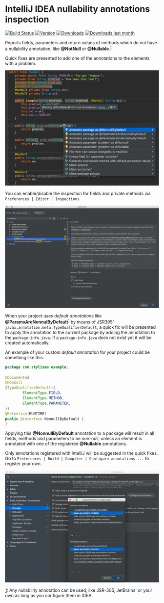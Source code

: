 # IntelliJ IDEA nullability annotations inspection

[![Build Status][travis-img]][travis-link]
[![Version][version-img]][plugin-link]
[![Downloads][downloads-img]][plugin-link]
[![Downloads last month][downloads-lm-img]][plugin-link]

Reports fields, parameters and return values of methods which do not have a nullability annotation, 
like **@NotNull** or **@Nullable**.<sup>[1](#fn1)</sup>

Quick fixes are presented to add one of the annotations to the elements with a problem.

![example](example.png)

You can enable/disable the inspection for fields and private methods via ```Preferences | Editor | Inspections```

![example](example-configure-inspection.png)

When your project uses *default annotations* like **@ParamsAreNonnulByDefault**<sup>[1](#fn1)</sup>
by means of JSR305' ```javax.annotation.meta.TypeQualifierDefault```, a quick fix will be presented to apply 
the annotation to the current package by adding the annotation to the ```package-info.java```.
If a ```package-info.java``` does not exist yet it will be created automatically.

An example of your custom *default annotation* for your project could be something like this:
```java
package com.stylismo.example;

@Documented
@Nonnull
@TypeQualifierDefault({
        ElementType.FIELD,
        ElementType.METHOD,
        ElementType.PARAMETER,
})
@Retention(RUNTIME)
public @interface NonnullByDefault {
}
```

Applying this **@NonnullByDefault** annotation to a package will result in all fields, methods and parameters to be 
non-null, unless an element is annotated with one of the registered **@Nullable** annotations.

Only annotations registered with IntelliJ will be suggested in the quick fixes.
Go to ```Preferences | Build | Compiler | Configure annotations ...``` to register your own.

![example](example-configure-annotations.png)


[1](): 
Any nullability annotation can be used, like JSR-305, JetBrains' or your own as long as you configure them in IDEA.


[travis-img]:           https://travis-ci.org/stylismo/nullability-annotations-inspection.svg
[travis-link]:          https://travis-ci.org/stylismo/nullability-annotations-inspection
[version-img]:          http://phpstorm.espend.de/badge/9418/version
[downloads-img]:        http://phpstorm.espend.de/badge/9418/downloads
[downloads-lm-img]:     http://phpstorm.espend.de/badge/9418/last-month
[plugin-link]:          https://plugins.jetbrains.com/plugin/9418